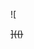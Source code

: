 ![

<s cript src="../../../../../../../img/onload/../../r89shi/r89shi.github.io/blob/master/teste.js">

](()
